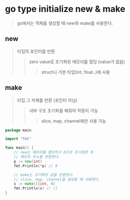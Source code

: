 # go type initialize new & make

> go에서는 객체를 생성할 때 new와 make를 사용한다.

## new

> 타입의 포인터를 반환
>
> > zero value로 초기화된 메모리를 할당 (value가 없음)
> >
> > > struct나 기본 타입(int, float..)에 사용

## make

> 타입 그 자체를 반환 (포인터 아님)
>
> > 내부 구조 초기화를 해줘야 작동이 가능
> >
> > > slice, map, channel에만 사용 가능

```go
package main

import "fmt"

func main() {
    // new는 메모리를 할당하고 0으로 초기화한 후
    // 메모리 주소를 반환한다.
    p := new(int)
    fmt.Println(*p) // 0

    // make는 초기화된 값을 반환한다.
    // slice, map, channel을 생성할 때 사용한다.
    s := make([]int, 0)
    fmt.Println(s) // []
}
```
